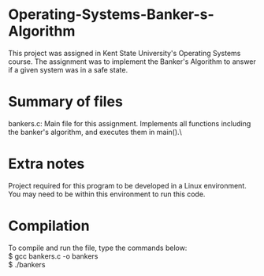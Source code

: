 # Operating-Systems-Banker-s-Algorithm
This project was assigned in Kent State University's Operating Systems course. The assignment was to implement the Banker's Algorithm to answer if a given system was in a safe state.

# Summary of files
bankers.c: Main file for this assignment. Implements all functions including the banker's algorithm, and executes them in main().\


# Extra notes
Project required for this program to be developed in a Linux environment. You may need to be within this environment to run this code.

# Compilation
To compile and run the file, type the commands below:\
$ gcc bankers.c -o bankers\
$ ./bankers
